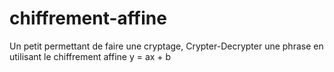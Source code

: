 # chiffrement-affine
Un petit permettant de faire une cryptage, Crypter-Decrypter une phrase en utilisant le chiffrement affine y = ax + b 


